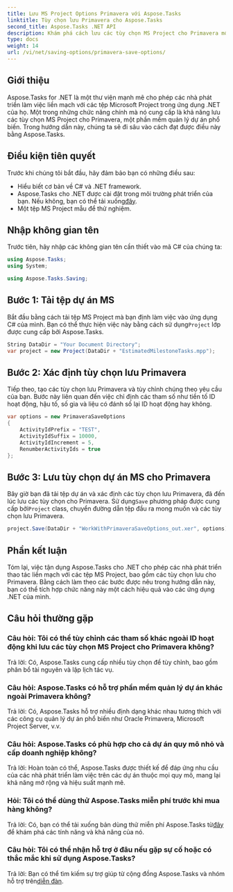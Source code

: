 ```yaml
---
title: Lưu MS Project Options Primavera với Aspose.Tasks
linktitle: Tùy chọn lưu Primavera cho Aspose.Tasks
second_title: Aspose.Tasks .NET API
description: Khám phá cách lưu các tùy chọn MS Project cho Primavera một cách liền mạch bằng Aspose.Tasks for .NET. Thực hiện theo hướng dẫn từng bước của chúng tôi.
type: docs
weight: 14
url: /vi/net/saving-options/primavera-save-options/
---
```

## Giới thiệu
Aspose.Tasks for .NET là một thư viện mạnh mẽ cho phép các nhà phát triển làm việc liền mạch với các tệp Microsoft Project trong ứng dụng .NET của họ. Một trong những chức năng chính mà nó cung cấp là khả năng lưu các tùy chọn MS Project cho Primavera, một phần mềm quản lý dự án phổ biến. Trong hướng dẫn này, chúng ta sẽ đi sâu vào cách đạt được điều này bằng Aspose.Tasks.
## Điều kiện tiên quyết
Trước khi chúng tôi bắt đầu, hãy đảm bảo bạn có những điều sau:
- Hiểu biết cơ bản về C# và .NET framework.
-  Aspose.Tasks cho .NET được cài đặt trong môi trường phát triển của bạn. Nếu không, bạn có thể tải xuống[đây](https://releases.aspose.com/tasks/net/).
- Một tệp MS Project mẫu để thử nghiệm.

## Nhập không gian tên
Trước tiên, hãy nhập các không gian tên cần thiết vào mã C# của chúng ta:
```csharp
using Aspose.Tasks;
using System;

using Aspose.Tasks.Saving;
```
## Bước 1: Tải tệp dự án MS
 Bắt đầu bằng cách tải tệp MS Project mà bạn định làm việc vào ứng dụng C# của mình. Bạn có thể thực hiện việc này bằng cách sử dụng`Project` lớp được cung cấp bởi Aspose.Tasks.
```csharp
String DataDir = "Your Document Directory";
var project = new Project(DataDir + "EstimatedMilestoneTasks.mpp");
```
## Bước 2: Xác định tùy chọn lưu Primavera
Tiếp theo, tạo các tùy chọn lưu Primavera và tùy chỉnh chúng theo yêu cầu của bạn. Bước này liên quan đến việc chỉ định các tham số như tiền tố ID hoạt động, hậu tố, số gia và liệu có đánh số lại ID hoạt động hay không.
```csharp
var options = new PrimaveraSaveOptions
{
    ActivityIdPrefix = "TEST",
    ActivityIdSuffix = 10000,
    ActivityIdIncrement = 5,
    RenumberActivityIds = true
};
```
## Bước 3: Lưu tùy chọn dự án MS cho Primavera
 Bây giờ bạn đã tải tệp dự án và xác định các tùy chọn lưu Primavera, đã đến lúc lưu các tùy chọn cho Primavera. Sử dụng`Save` phương pháp được cung cấp bởi`Project` class, chuyển đường dẫn tệp đầu ra mong muốn và các tùy chọn lưu Primavera.
```csharp
project.Save(DataDir + "WorkWithPrimaveraSaveOptions_out.xer", options);
```

## Phần kết luận
Tóm lại, việc tận dụng Aspose.Tasks cho .NET cho phép các nhà phát triển thao tác liền mạch với các tệp MS Project, bao gồm các tùy chọn lưu cho Primavera. Bằng cách làm theo các bước được nêu trong hướng dẫn này, bạn có thể tích hợp chức năng này một cách hiệu quả vào các ứng dụng .NET của mình.
## Câu hỏi thường gặp
### Câu hỏi: Tôi có thể tùy chỉnh các tham số khác ngoài ID hoạt động khi lưu các tùy chọn MS Project cho Primavera không?
Trả lời: Có, Aspose.Tasks cung cấp nhiều tùy chọn để tùy chỉnh, bao gồm phân bổ tài nguyên và lập lịch tác vụ.
### Câu hỏi: Aspose.Tasks có hỗ trợ phần mềm quản lý dự án khác ngoài Primavera không?
Trả lời: Có, Aspose.Tasks hỗ trợ nhiều định dạng khác nhau tương thích với các công cụ quản lý dự án phổ biến như Oracle Primavera, Microsoft Project Server, v.v.
### Câu hỏi: Aspose.Tasks có phù hợp cho cả dự án quy mô nhỏ và cấp doanh nghiệp không?
Trả lời: Hoàn toàn có thể, Aspose.Tasks được thiết kế để đáp ứng nhu cầu của các nhà phát triển làm việc trên các dự án thuộc mọi quy mô, mang lại khả năng mở rộng và hiệu suất mạnh mẽ.
### Hỏi: Tôi có thể dùng thử Aspose.Tasks miễn phí trước khi mua hàng không?
 Trả lời: Có, bạn có thể tải xuống bản dùng thử miễn phí Aspose.Tasks từ[đây](https://releases.aspose.com/) để khám phá các tính năng và khả năng của nó.
### Câu hỏi: Tôi có thể nhận hỗ trợ ở đâu nếu gặp sự cố hoặc có thắc mắc khi sử dụng Aspose.Tasks?
 Trả lời: Bạn có thể tìm kiếm sự trợ giúp từ cộng đồng Aspose.Tasks và nhóm hỗ trợ trên[diễn đàn](https://forum.aspose.com/c/tasks/15).